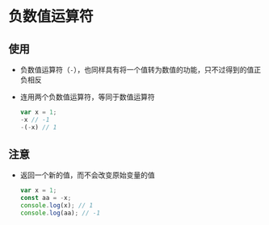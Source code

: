 # 负数值运算符

## 使用

+ 负数值运算符（`-`），也同样具有将一个值转为数值的功能，只不过得到的值正负相反

+ 连用两个负数值运算符，等同于数值运算符

  ```js
  var x = 1;
  -x // -1
  -(-x) // 1
  ```

## 注意

+ 返回一个新的值，而不会改变原始变量的值

  ```js
  var x = 1;
  const aa = -x;
  console.log(x); // 1
  console.log(aa); // -1
  ```
